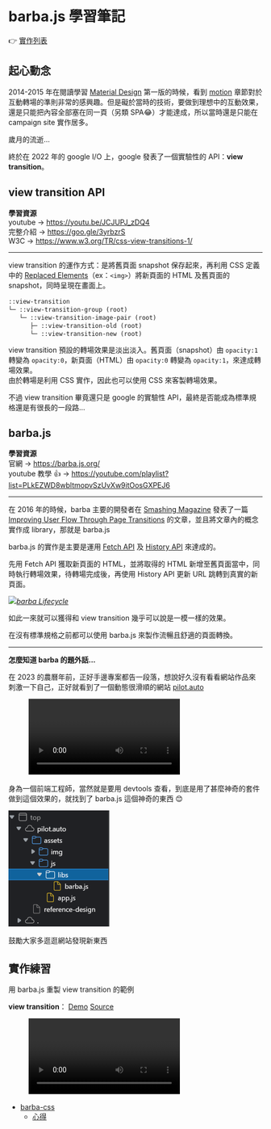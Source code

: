 # barba.js 學習筆記

👉 [實作列表](#實作練習)

## 起心動念

2014-2015 年在閱讀學習 [Material Design](https://m3.material.io/) 第一版的時候，看到 [motion](https://m3.material.io/styles/motion/transitions/transition-patterns) 章節對於互動轉場的準則非常的感興趣。但是礙於當時的技術，要做到理想中的互動效果，還是只能把內容全部塞在同一頁（另類 SPA😂）才能達成，所以當時還是只能在 campaign site 實作居多。

歲月的流逝...

終於在 2022 年的 google I/O 上，google 發表了一個實驗性的 API：**view transition**。

## view transition API

**學習資源**  
youtube → https://youtu.be/JCJUPJ_zDQ4  
完整介紹 → https://goo.gle/3yrbzrS  
W3C → https://www.w3.org/TR/css-view-transitions-1/

---

view transition 的運作方式：是將舊頁面 snapshot 保存起來，再利用 CSS 定義中的 [Replaced Elements](https://developer.mozilla.org/en-US/docs/Web/CSS/Replaced_element)（ex：`<img>`）將新頁面的 HTML 及舊頁面的 snapshot，同時呈現在畫面上。

```
::view-transition
└─ ::view-transition-group (root)
   └─ ::view-transition-image-pair (root)
      ├─ ::view-transition-old (root)
      └─ ::view-transition-new (root)
```

view transition 預設的轉場效果是淡出淡入。舊頁面（snapshot）由 `opacity:1` 轉變為 `opacity:0`，新頁面（HTML）由 `opacity:0` 轉變為 `opacity:1`，來達成轉場效果。  
由於轉場是利用 CSS 實作，因此也可以使用 CSS 來客製轉場效果。

不過 view transition 畢竟還只是 google 的實驗性 API，最終是否能成為標準規格還是有很長的一段路...

## barba.js

**學習資源**  
官網 → https://barba.js.org/  
youtube 教學 👍 → https://youtube.com/playlist?list=PLkEZWD8wbltmopvSzUvXw9itOosGXPEJ6

---

在 2016 年的時候，barba 主要的開發者在 [Smashing Magazine](https://www.smashingmagazine.com/) 發表了一篇 [Improving User Flow Through Page Transitions](https://www.smashingmagazine.com/2016/07/improving-user-flow-through-page-transitions/?utm_source=pocket_saves) 的文章，並且將文章內的概念實作成 library，那就是 barba.js

barba.js 的實作是主要是運用 [Fetch API](https://developer.mozilla.org/en-US/docs/Web/API/Fetch_API) 及 [History API](https://developer.mozilla.org/en-US/docs/Web/API/History_API) 來達成的。

先用 Fetch API 獲取新頁面的 HTML，並將取得的 HTML 新增至舊頁面當中，同時執行轉場效果，待轉場完成後，再使用 History API 更新 URL 跳轉到真實的新頁面。

[![](https://barba.js.org/assets/diagram/lifecycle.png)_barba Lifecycle_](https://barba.js.org/assets/diagram/lifecycle.png)

如此一來就可以獲得和 view transition 幾乎可以說是一模一樣的效果。

在沒有標準規格之前都可以使用 barba.js 來製作流暢且舒適的頁面轉換。

---

**怎麼知道 barba 的題外話...**

在 2023 的農曆年前，正好手邊專案都告一段落，想說好久沒有看看網站作品來刺激一下自己，正好就看到了一個動態很滑順的網站 [pilot.auto](https://pilot.auto/)

<figure class="video_container" style="width:60%">
  <video controls="false" allowfullscreen="true" src="doc/pilot-auto-demo.mp4" >
  </video>
</figure>

身為一個前端工程師，當然就是要用 devtools 查看，到底是用了甚麼神奇的套件做到這個效果的，就找到了 barba.js 這個神奇的東西 😊

![](doc/barbajs.png)

鼓勵大家多逛逛網站發現新東西

## 實作練習

用 barba.js 重製 view transition 的範例

**view transition**：
[Demo](https://simple-set-demos.glitch.me/7-expanding-image-ratio/) [Source](https://glitch.com/edit/#!/simple-set-demos?path=7-expanding-image-ratio%2Fstyles.css%3A59%3A0)

<figure class="video_container" style="width:60%">
  <video controls="false" allowfullscreen="true" src="https://storage.googleapis.com/web-dev-uploads/video/CZmpGM8Eo1dFe0KNhEO9SGO8Ok23/gXiaS9IpE70fnv4kkrK5.mp4" >
  </video>
</figure>

- [barba-css](http://labs.docs.isobar.tw/snow/barba/barba-css)
  - [心得](doc/barba-css.md)
